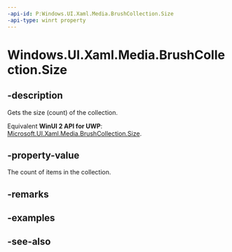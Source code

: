 ```yaml
---
-api-id: P:Windows.UI.Xaml.Media.BrushCollection.Size
-api-type: winrt property
---
```


<!-- Property syntax
public uint Size { get; }
-->

# Windows.UI.Xaml.Media.BrushCollection.Size

## -description
Gets the size (count) of the collection.

Equivalent **WinUI 2 API for UWP**: [Microsoft.UI.Xaml.Media.BrushCollection.Size](/windows/winui/api/microsoft.ui.xaml.media.brushcollection.size).

## -property-value
The count of items in the collection.

## -remarks

## -examples

## -see-also
